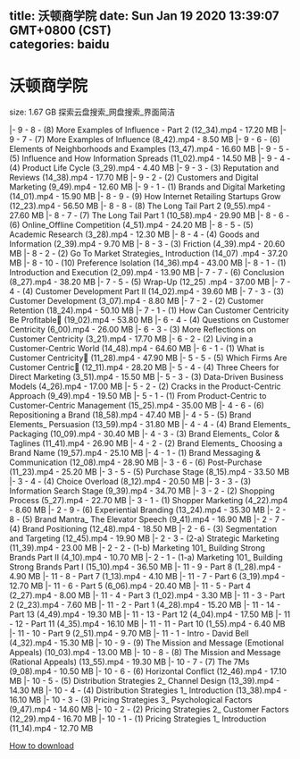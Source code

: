 
title: 沃顿商学院
date: Sun Jan 19 2020 13:39:07 GMT+0800 (CST)    
categories: baidu
---

# 沃顿商学院
size: 1.67 GB
 探索云盘搜索_网盘搜索_界面简洁
 
|- 9 - 8 - (8) More Examples of Influence - Part 2 (12_34).mp4 - 17.20 MB
|- 9 - 7 - (7) More Examples of Influence (8_42).mp4 - 8.50 MB
|- 9 - 6 - (6) Elements of Neighborhoods and Examples (13_47).mp4 - 16.60 MB
|- 9 - 5 - (5)  Influence and How Information Spreads (11_02).mp4 - 14.50 MB
|- 9 - 4 - (4) Product Life Cycle (3_29).mp4 - 4.40 MB
|- 9 - 3 - (3) Reputation and Reviews (14_38).mp4 - 17.70 MB
|- 9 - 2 - (2) Customers and Digital Marketing (9_49).mp4 - 12.60 MB
|- 9 - 1 - (1) Brands and Digital Marketing (14_01).mp4 - 15.90 MB
|- 8 - 9 - (9) How Internet Retailing Startups Grow (12_23).mp4 - 56.50 MB
|- 8 - 8 - (8) The Long Tail Part 2 (9_55).mp4 - 27.60 MB
|- 8 - 7 - (7) The Long Tail Part 1 (10_58).mp4 - 29.90 MB
|- 8 - 6 - (6) Online_Offline Competition (4_51).mp4 - 24.20 MB
|- 8 - 5 - (5) Academic Research (3_28).mp4 - 12.30 MB
|- 8 - 4 - (4) Goods and Information (2_39).mp4 - 9.70 MB
|- 8 - 3 - (3) Friction (4_39).mp4 - 20.60 MB
|- 8 - 2 - (2) Go To Market Strategies_ Introduction (14_07) .mp4 - 37.20 MB
|- 8 - 10 - (10) Preference Isolation (14_36).mp4 - 43.00 MB
|- 8 - 1 - (1) Introduction and Execution (2_09).mp4 - 13.90 MB
|- 7 - 7 - (6) Conclusion (8_27).mp4 - 38.20 MB
|- 7 - 5 - (5) Wrap-Up (12_25) .mp4 - 37.00 MB
|- 7 - 4 - (4) Customer Development Part II (14_02).mp4 - 39.60 MB
|- 7 - 3 - (3) Customer Development (3_07).mp4 - 8.80 MB
|- 7 - 2 - (2) Customer Retention (18_24).mp4 - 50.10 MB
|- 7 - 1 - (1) How Can Customer Centricity Be Profitable (19_02).mp4 - 53.80 MB
|- 6 - 4 - (4) Questions on Customer Centricity (6_00).mp4 - 26.00 MB
|- 6 - 3 - (3) More Reflections on Customer Centricity (3_21).mp4 - 17.70 MB
|- 6 - 2 - (2) Living in a Customer-Centric World (14_48).mp4 - 64.60 MB
|- 6 - 1 - (1) What is Customer Centricity (11_28).mp4 - 47.90 MB
|- 5 - 5 - (5) Which Firms Are Customer Centric (12_11).mp4 - 28.20 MB
|- 5 - 4 - (4) Three Cheers for Direct Marketing (3_51).mp4 - 15.50 MB
|- 5 - 3 - (3) Data-Driven Business Models (4_26).mp4 - 17.00 MB
|- 5 - 2 - (2) Cracks in the Product-Centric Approach (9_49).mp4 - 19.50 MB
|- 5 - 1 - (1) From Product-Centric to Customer-Centric Management (15_25).mp4 - 35.00 MB
|- 4 - 6 - (6) Repositioning a Brand (18_58).mp4 - 47.40 MB
|- 4 - 5 - (5) Brand Elements_ Persuasion (13_59).mp4 - 31.80 MB
|- 4 - 4 - (4) Brand Elements_ Packaging (10_09).mp4 - 30.40 MB
|- 4 - 3 - (3) Brand Elements_ Color & Taglines (11_41).mp4 - 26.90 MB
|- 4 - 2 - (2) Brand Elements_ Choosing a Brand Name (19_57).mp4 - 25.10 MB
|- 4 - 1 - (1) Brand Messaging & Communication (12_08).mp4 - 28.90 MB
|- 3 - 6 - (6) Post-Purchase (11_23).mp4 - 25.20 MB
|- 3 - 5 - (5) Purchase Stage (8_15).mp4 - 33.50 MB
|- 3 - 4 - (4) Choice Overload (8_12).mp4 - 20.50 MB
|- 3 - 3 - (3) Information Search Stage (9_39).mp4 - 34.70 MB
|- 3 - 2 - (2) Shopping Process (5_27).mp4 - 22.70 MB
|- 3 - 1 - (1) Shopper Marketing (4_22).mp4 - 8.60 MB
|- 2 - 9 - (6) Experiential Branding (13_24).mp4 - 35.30 MB
|- 2 - 8 - (5) Brand Mantra_ The Elevator Speech (9_41).mp4 - 16.90 MB
|- 2 - 7 - (4) Brand Positioning (12_48).mp4 - 18.50 MB
|- 2 - 6 - (3) Segmentation and Targeting (12_45).mp4 - 19.90 MB
|- 2 - 3 - (2-a) Strategic Marketing (11_39).mp4 - 23.00 MB
|- 2 - 2 - (1-b) Marketing 101_ Building Strong Brands Part II (4_10).mp4 - 10.70 MB
|- 2 - 1 - (1-a) Marketing 101_ Building Strong Brands Part I (15_10).mp4 - 36.50 MB
|- 11 - 9 - Part 8 (1_28).mp4 - 4.90 MB
|- 11 - 8 - Part 7 (1_13).mp4 - 4.10 MB
|- 11 - 7 - Part 6 (3_19).mp4 - 12.70 MB
|- 11 - 6 - Part 5 (6_06).mp4 - 20.40 MB
|- 11 - 5 - Part 4 (2_27).mp4 - 8.00 MB
|- 11 - 4 - Part 3 (1_02).mp4 - 3.30 MB
|- 11 - 3 - Part 2 (2_23).mp4 - 7.60 MB
|- 11 - 2 - Part 1 (4_28).mp4 - 15.20 MB
|- 11 - 14 - Part 13 (4_49).mp4 - 19.30 MB
|- 11 - 13 - Part 12 (4_04).mp4 - 17.50 MB
|- 11 - 12 - Part 11 (4_35).mp4 - 16.10 MB
|- 11 - 11 - Part 10 (1_55).mp4 - 6.40 MB
|- 11 - 10 - Part 9 (2_51).mp4 - 9.70 MB
|- 11 - 1 - Intro - David Bell (4_32).mp4 - 15.30 MB
|- 10 - 9 - (9) The Mission and Message (Emotional Appeals) (10_03).mp4 - 13.00 MB
|- 10 - 8 - (8) The Mission and Message (Rational Appeals) (13_55).mp4 - 19.30 MB
|- 10 - 7 - (7) The 7Ms (9_08).mp4 - 10.50 MB
|- 10 - 6 - (6) Horizontal Conflict (12_46).mp4 - 17.10 MB
|- 10 - 5 - (5) Distribution Strategies 2_ Channel Design (13_39).mp4 - 14.30 MB
|- 10 - 4 - (4) Distribution Strategies 1_ Introduction (13_38).mp4 - 16.10 MB
|- 10 - 3 - (3) Pricing Strategies 3_ Psychological Factors (9_47).mp4 - 14.60 MB
|- 10 - 2 - (2) Pricing Strategies 2_ Customer Factors (12_29).mp4 - 16.70 MB
|- 10 - 1 - (1) Pricing Strategies 1_ Introduction (11_14).mp4 - 12.70 MB

[How to download](https://bpcam.bemobtrk.com/go/2ceec3aa-1ca2-46d6-b9ff-aaa5c184517c?jno=1570)